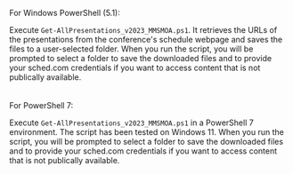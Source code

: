 For Windows PowerShell (5.1):

Execute `Get-AllPresentations_v2023_MMSMOA.ps1`. It retrieves the URLs of the presentations from the conference's schedule webpage and saves the files to a user-selected folder. When you run the script, you will be prompted to select a folder to save the downloaded files and to provide your sched.com credentials if you want to access content that is not publically available.
<br><br><br>
For PowerShell 7:

Execute `Get-AllPresentations_v2023_MMSMOA.ps1` in a PowerShell 7 environment. The script has been tested on Windows 11. When you run the script, you will be prompted to select a folder to save the downloaded files and to provide your sched.com credentials if you want to access content that is not publically available.
